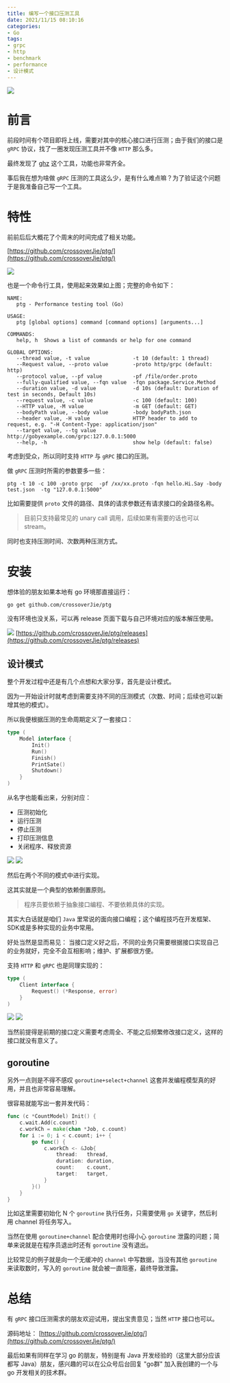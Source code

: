 ```yaml
---
title: 编写一个接口压测工具
date: 2021/11/15 08:10:16 
categories: 
- Go
tags: 
- grpc
- http
- benchmark
- performance
- 设计模式
---
```


![](https://tva1.sinaimg.cn/large/008i3skNly1gwer3yhu0dj30vn0u00v3.jpg)

# 前言

前段时间有个项目即将上线，需要对其中的核心接口进行压测；由于我们的接口是 `gRPC` 协议，找了一圈发现压测工具并不像 `HTTP` 那么多。

最终发现了 [ghz](https://ghz.sh/) 这个工具，功能也非常齐全。

事后我在想为啥做 `gRPC` 压测的工具这么少，是有什么难点嘛？为了验证这个问题于是我准备自己写一个工具。

<!--more-->

# 特性

前前后后大概花了个周末的时间完成了相关功能。

[https://github.com/crossoverJie/ptg/](https://github.com/crossoverJie/ptg/)

![](https://tva1.sinaimg.cn/large/008i3skNly1gw04urcj16g30gn0571kz.gif)

也是一个命令行工具，使用起来效果如上图；完整的命令如下：

```shell
NAME:
   ptg - Performance testing tool (Go)

USAGE:
   ptg [global options] command [command options] [arguments...]

COMMANDS:
   help, h  Shows a list of commands or help for one command

GLOBAL OPTIONS:
   --thread value, -t value              -t 10 (default: 1 thread)
   --Request value, --proto value        -proto http/grpc (default: http)
   --protocol value, --pf value          -pf /file/order.proto
   --fully-qualified value, --fqn value  -fqn package.Service.Method
   --duration value, -d value            -d 10s (default: Duration of test in seconds, Default 10s)
   --request value, -c value             -c 100 (default: 100)
   --HTTP value, -M value                -m GET (default: GET)
   --bodyPath value, --body value        -body bodyPath.json
   --header value, -H value              HTTP header to add to request, e.g. "-H Content-Type: application/json"
   --target value, --tg value            http://gobyexample.com/grpc:127.0.0.1:5000
   --help, -h                            show help (default: false)
```

考虑到受众，所以同时支持 `HTTP` 与 `gRPC` 接口的压测。

做 `gRPC` 压测时所需的参数要多一些：

```shell script
ptg -t 10 -c 100 -proto grpc  -pf /xx/xx.proto -fqn hello.Hi.Say -body test.json  -tg "127.0.0.1:5000"
```

比如需要提供 `proto` 文件的路径、具体的请求参数还有请求接口的全路径名称。

> 目前只支持最常见的 unary call 调用，后续如果有需要的话也可以 stream。

同时也支持压测时间、次数两种压测方式。


# 安装

想体验的朋友如果本地有 go 环境那直接运行：

```shell
go get github.com/crossoverJie/ptg
```

没有环境也没关系，可以再 release 页面下载与自己环境对应的版本解压使用。

![](https://tva1.sinaimg.cn/large/008i3skNly1gwf1nq32qyj31ei0sqjts.jpg)
[https://github.com/crossoverJie/ptg/releases](https://github.com/crossoverJie/ptg/releases)

## 设计模式

整个开发过程中还是有几个点想和大家分享，首先是设计模式。

因为一开始设计时就考虑到需要支持不同的压测模式（次数、时间；后续也可以新增其他的模式）。

所以我便根据压测的生命周期定义了一套接口：

```go
type (
	Model interface {
		Init()
		Run()
		Finish()
		PrintSate()
		Shutdown()
	}
)	
```

从名字也能看出来，分别对应：
- 压测初始化
- 运行压测
- 停止压测
- 打印压测信息
- 关闭程序、释放资源

![](https://tva1.sinaimg.cn/large/008i3skNly1gwf21h4wa0j30pa09ewfo.jpg)
![](https://tva1.sinaimg.cn/large/008i3skNly1gwf21psdzhj30p809odh6.jpg)

然后在两个不同的模式中进行实现。

这其实就是一个典型的依赖倒置原则。

> 程序员要依赖于抽象接口编程、不要依赖具体的实现。

其实大白话就是咱们 `Java` 里常说的面向接口编程；这个编程技巧在开发框架、SDK或是多种实现的业务中常用。

好处当然是显而易见：
当接口定义好之后，不同的业务只需要根据接口实现自己的业务就好，完全不会互相影响；维护、扩展都很方便。

支持 `HTTP` 和 `gRPC` 也是同理实现的：

```go
type (
	Client interface {
		Request() (*Response, error)
	}
)	
```
![](https://tva1.sinaimg.cn/large/008i3skNly1gwf3la2wpgj30v6024aa8.jpg)
![](https://tva1.sinaimg.cn/large/008i3skNly1gwf3lrt236j30ws020glt.jpg)

当然前提得是前期的接口定义需要考虑周全、不能之后频繁修改接口定义，这样的接口就没有意义了。

## goroutine

另外一点则是不得不感叹 `goroutine+select+channel` 这套并发编程模型真的好用，并且也非常容易理解。

很容易就能写出一套并发代码：

```go
func (c *CountModel) Init() {
	c.wait.Add(c.count)
	c.workCh = make(chan *Job, c.count)
	for i := 0; i < c.count; i++ {
		go func() {
			c.workCh <- &Job{
				thread:   thread,
				duration: duration,
				count:    c.count,
				target:   target,
			}
		}()
	}
}
```

比如这里需要初始化 N 个 `goroutine` 执行任务，只需要使用 `go` 关键字，然后利用 channel 将任务写入。

当然在使用 `goroutine+channel` 配合使用时也得小心 `goroutine` 泄露的问题；简单来说就是在程序员退出时还有 `goroutine` 没有退出。

比较常见的例子就是向一个无缓冲的 `channel` 中写数据，当没有其他 `goroutine` 来读取数时，写入的 `goroutine` 就会被一直阻塞，最终导致泄露。


# 总结

有 `gRPC` 接口压测需求的朋友欢迎试用，提出宝贵意见；当然 `HTTP` 接口也可以。

源码地址：
[https://github.com/crossoverJie/ptg/](https://github.com/crossoverJie/ptg/)

最后如果有同样在学习 go 的朋友，特别是有 Java 开发经验的（这里大部分应该都写 Java）朋友，感兴趣的可以在公众号后台回复 "go群" 加入我创建的一个与 go 开发相关的技术群。

